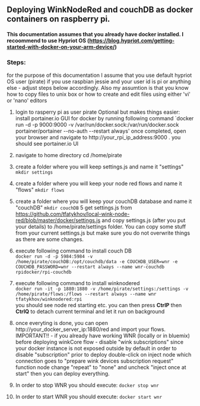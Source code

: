 ## Deploying WinkNodeRed and couchDB as docker containers on raspberry pi.

#### This documentation assumes that you already have docker installed. I recoommend to use Hypriot OS (https://blog.hypriot.com/getting-started-with-docker-on-your-arm-device/)

### Steps:
for the purpose of this documentation I assume that you use default hypriot OS user (pirate) if you use raspbian jessie and your user id is pi or anything else - adjust steps below accordingly.
Also my assumtion is that you know how to copy files to unix box or how to create and edit files using either 'vi' or 'nano' editors


1. login to rasperry pi as user pirate
    Optional but makes things easier: install portainer.io GUI for docker by running following command 
	`docker run -d -p 9000:9000 -v /var/run/docker.sock:/var/run/docker.sock portainer/portainer --no-auth --restart always'
	once completed, open your browser and navigate to http://your_rpi_ip_address:9000 . you should see portainer.io UI
2. navigate to home directory cd /home/pirate
3. create a folder where you will keep settings.js and name it "settings"
        `mkdir settings`
4. create a folder where you will keep your node red flows and name it "flows"
        `mkdir flows`
5. create a folder where you will keep your couchDB database and name it "couchDB"
        `mkdir couchDB`
5  get settings.js from https://github.com/tfatykhov/local-wink-node-red/blob/master/docker/settings.js and copy settings.js (after you put your details) to /home/pirate/settings folder. 
	You can copy some stuff from your current settings.js but make sure you do not overwrite things as there are some changes.
6. execute following command to install couch DB<br>
	      `docker run -d -p 5984:5984 -v /home/pirate/couchDB:/opt/couchdb/data -e COUCHDB_USER=wnr -e COUCHDB_PASSWORD=wnr --restart always --name wnr-couchdb rpidocker/rpi-couchdb`    
7. execute following command to install winknodered<br>
	      `docker run -it -p 1880:1880 -v /home/pirate/settings:/settings -v /home/pirate/flows:/flows --restart always --name wnr tfatykhov/winknodered:rpi`   
	you should see node red starting etc. you can then press <b>CtrlP</b> then <b>CtrlQ</b> to detach current terminal and let it run on background

8. once everyting is done, you can open http://your_docker_server_ip:1880/red and import your flows. 
	IMPORTANT!! - if you already have working WNR (locally or in bluemix) before deploying winkCore flow - disable "wink subscriptions" since your docker instance is not exposed outside by default
	in order to disable "subscription" prior to deploy double-click on inject node which connection goes to "prepare wink devices subscription request" function node change "repeat" to "none" and uncheck "inject once at start"
	then you can deploy everything.
9. In order to stop WNR you should execute: `docker stop wnr`
10. In order to start WNR you should execute: `docker start wnr`
